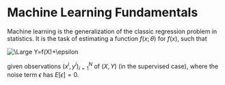 # Machine Learning Fundamentals

Machine learning is the generalization of the classic regression problem in statistics. It is the task of estimating a function $f(x; \theta)$ for $f(x)$, such that

<img src="https://latex.codecogs.com/svg.latex?\Large&space;Y=f(X)+\epsilon" title="\Large Y=f(X)+\epsilon" />

given observations $(x^i, y^i)_{i=1}^N$ of $(X, Y)$ (in the supervised case), where the noise term $\epsilon$ has $E[\epsilon]=0$.
